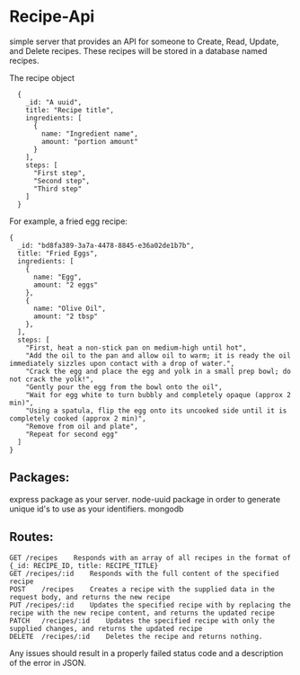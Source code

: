 # Recipe-Api

simple server that provides an API for someone to Create, Read, Update, and Delete recipes. These recipes will be stored in a database named recipes.

The recipe object

      { 
        _id: "A uuid",
        title: "Recipe title",
        ingredients: [
          {
            name: "Ingredient name",
            amount: "portion amount"
          }
        ],
        steps: [
          "First step",
          "Second step",
          "Third step"
        ]
      }
      
For example, a fried egg recipe:

    { 
      _id: "bd8fa389-3a7a-4478-8845-e36a02de1b7b",
      title: "Fried Eggs",
      ingredients: [
        {
          name: "Egg",
          amount: "2 eggs"
        },
        {
          name: "Olive Oil",
          amount: "2 tbsp"
        },
      ],
      steps: [
        "First, heat a non-stick pan on medium-high until hot",
        "Add the oil to the pan and allow oil to warm; it is ready the oil immediately sizzles upon contact with a drop of water.",
        "Crack the egg and place the egg and yolk in a small prep bowl; do not crack the yolk!",
        "Gently pour the egg from the bowl onto the oil",    
        "Wait for egg white to turn bubbly and completely opaque (approx 2 min)",
        "Using a spatula, flip the egg onto its uncooked side until it is completely cooked (approx 2 min)",
        "Remove from oil and plate",
        "Repeat for second egg"
      ]
    }
    
Packages:
-
express package as your server.
node-uuid package in order to generate unique id's to use as your identifiers. 
mongodb 

Routes:
-

    GET	/recipes	Responds with an array of all recipes in the format of {_id: RECIPE_ID, title: RECIPE_TITLE}
    GET	/recipes/:id	Responds with the full content of the specified recipe
    POST	/recipes	Creates a recipe with the supplied data in the request body, and returns the new recipe
    PUT	/recipes/:id	Updates the specified recipe with by replacing the recipe with the new recipe content, and returns the updated recipe
    PATCH	/recipes/:id	Updates the specified recipe with only the supplied changes, and returns the updated recipe
    DELETE	/recipes/:id	Deletes the recipe and returns nothing.
    
    
Any issues should result in a properly failed status code and a description of the error in JSON.
